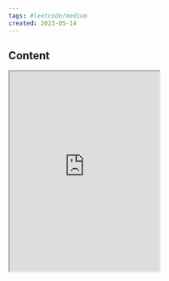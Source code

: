 ```yaml
---
tags: #leetcode/medium
created: 2023-05-14
---
```


## Content

  <iframe src="https://leetcode.cn/problems/distant-barcodes" style="height: 400px"></iframe>
